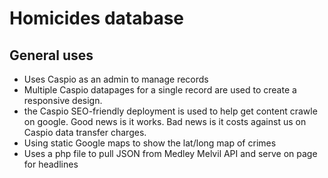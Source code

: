 Homicides database
===================

## General uses

  * Uses Caspio as an admin to manage records
  * Multiple Caspio datapages for a single record are used to create a responsive design.
  * the Caspio SEO-friendly deployment is used to help get content crawle on google. Good news is it works. Bad news is it costs against us on Caspio data transfer charges.
  * Using static Google maps to show the lat/long map of crimes
  * Uses a php file to pull JSON from Medley Melvil API and serve on page for headlines
 